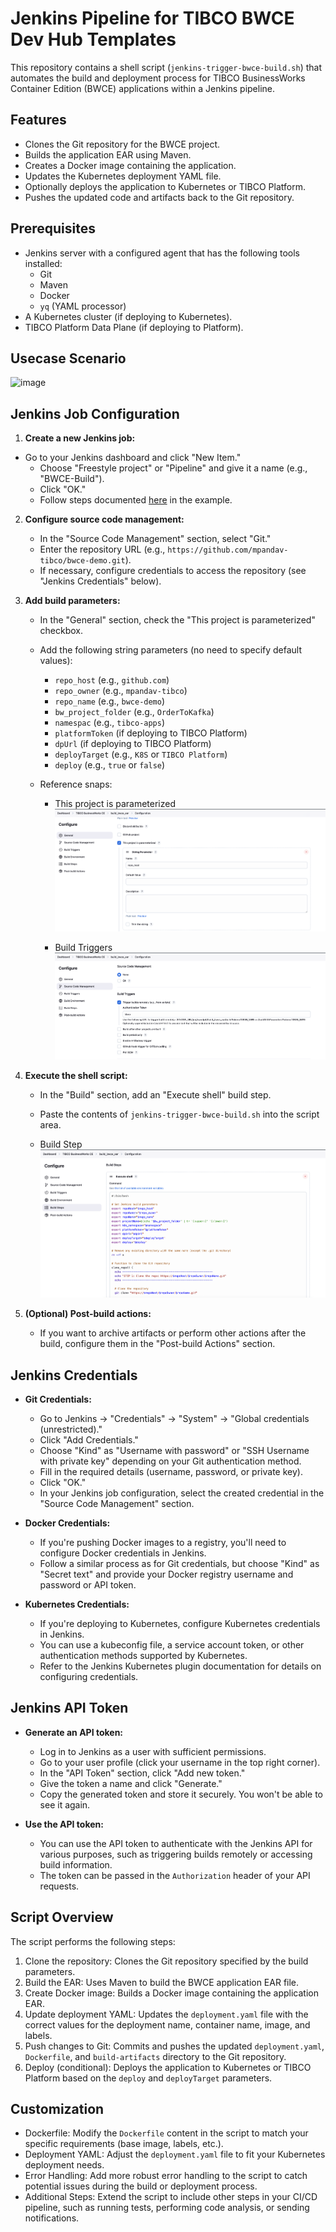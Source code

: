 # Jenkins Pipeline for TIBCO BWCE Dev Hub Templates

This repository contains a shell script (`jenkins-trigger-bwce-build.sh`) that automates the build and deployment process for TIBCO BusinessWorks Container Edition (BWCE) applications within a Jenkins pipeline.

## Features

* Clones the Git repository for the BWCE project.
* Builds the application EAR using Maven.
* Creates a Docker image containing the application.
* Updates the Kubernetes deployment YAML file.
* Optionally deploys the application to Kubernetes or TIBCO Platform.
* Pushes the updated code and artifacts back to the Git repository.

## Prerequisites

* Jenkins server with a configured agent that has the following tools installed:
    * Git
    * Maven
    * Docker
    * `yq` (YAML processor)
* A Kubernetes cluster (if deploying to Kubernetes).
* TIBCO Platform Data Plane (if deploying to Platform).

## Usecase Scenario
![image](https://github.com/user-attachments/assets/bec9b892-97b5-423f-9d21-4138cdc60678)

## Jenkins Job Configuration

1. **Create a new Jenkins job:**
- Go to your Jenkins dashboard and click "New Item."
    - Choose "Freestyle project" or "Pipeline" and give it a name (e.g., "BWCE-Build").
    - Click "OK."
    - Follow steps documented [here](https://github.com/mpandav-tibco/tibco-developer-hub/tree/main/examples/plugin-scaffolder-backend-module-trigger-jenkins-job) in the example.

2. **Configure source code management:**
   - In the "Source Code Management" section, select "Git."
   - Enter the repository URL (e.g., `https://github.com/mpandav-tibco/bwce-demo.git`).
   - If necessary, configure credentials to access the repository (see "Jenkins Credentials" below).

3. **Add build parameters:**
   - In the "General" section, check the "This project is parameterized" checkbox.
   - Add the following string parameters (no need to specify default values):
     * `repo_host` (e.g., `github.com`)
     * `repo_owner` (e.g., `mpandav-tibco`)
     * `repo_name` (e.g., `bwce-demo`)
     * `bw_project_folder` (e.g., `OrderToKafka`)
     * `namespac` (e.g., `tibco-apps`)
     * `platformToken` (if deploying to TIBCO Platform)
     * `dpUrl` (if deploying to TIBCO Platform)
     * `deployTarget` (e.g., `K8S` or `TIBCO Platform`)
     * `deploy` (e.g., `true` or `false`)
    
    - Reference snaps:
      - This project is parameterized ![alt text](image.png)
  
      - Build Triggers  ![alt text](image-1.png)
    
4. **Execute the shell script:**
   - In the "Build" section, add an "Execute shell" build step.
   - Paste the contents of `jenkins-trigger-bwce-build.sh` into the script area.
   
   - Build Step ![alt text](image-2.png)
5. **(Optional) Post-build actions:**
   - If you want to archive artifacts or perform other actions after the build, configure them in the "Post-build Actions" section.

## Jenkins Credentials

* **Git Credentials:**
   - Go to Jenkins -> "Credentials" -> "System" -> "Global credentials (unrestricted)."
   - Click "Add Credentials."
   - Choose "Kind" as "Username with password" or "SSH Username with private key" depending on your Git authentication method.
   - Fill in the required details (username, password, or private key).
   - Click "OK."
   - In your Jenkins job configuration, select the created credential in the "Source Code Management" section.

* **Docker Credentials:**
   - If you're pushing Docker images to a registry, you'll need to configure Docker credentials in Jenkins.
   - Follow a similar process as for Git credentials, but choose "Kind" as "Secret text" and provide your Docker registry username and password or API token.

* **Kubernetes Credentials:**
   - If you're deploying to Kubernetes, configure Kubernetes credentials in Jenkins.
   - You can use a kubeconfig file, a service account token, or other authentication methods supported by Kubernetes.
   - Refer to the Jenkins Kubernetes plugin documentation for details on configuring credentials.

## Jenkins API Token

* **Generate an API token:**
   - Log in to Jenkins as a user with sufficient permissions.
   - Go to your user profile (click your username in the top right corner).
   - In the "API Token" section, click "Add new token."
   - Give the token a name and click "Generate."
   - Copy the generated token and store it securely. You won't be able to see it again.

* **Use the API token:**
   - You can use the API token to authenticate with the Jenkins API for various purposes, such as triggering builds remotely or accessing build information.
   - The token can be passed in the `Authorization` header of your API requests.

## Script Overview

The script performs the following steps:

1.  Clone the repository: Clones the Git repository specified by the build parameters.
2.  Build the EAR: Uses Maven to build the BWCE application EAR file.
3.  Create Docker image: Builds a Docker image containing the application EAR.
4.  Update deployment YAML: Updates the `deployment.yaml` file with the correct values for the deployment name, container name, image, and labels.
5.  Push changes to Git: Commits and pushes the updated `deployment.yaml`, `Dockerfile`, and `build-artifacts` directory to the Git repository.
6.  Deploy (conditional): Deploys the application to Kubernetes or TIBCO Platform based on the `deploy` and `deployTarget` parameters.

## Customization

*   Dockerfile: Modify the `Dockerfile` content in the script to match your specific requirements (base image, labels, etc.).
*   Deployment YAML: Adjust the `deployment.yaml` file to fit your Kubernetes deployment needs.
*   Error Handling: Add more robust error handling to the script to catch potential issues during the build or deployment process.
*   Additional Steps: Extend the script to include other steps in your CI/CD pipeline, such as running tests, performing code analysis, or sending notifications.


